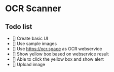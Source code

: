 # OCR Scanner

## Todo list

- [] Create basic UI
- [] Use sample images
- [] Use https://ocr.space as OCR webservice
- [] Show yellow box based on webservice result
- [] Able to click the yellow box and show alert
- [] Upload image
